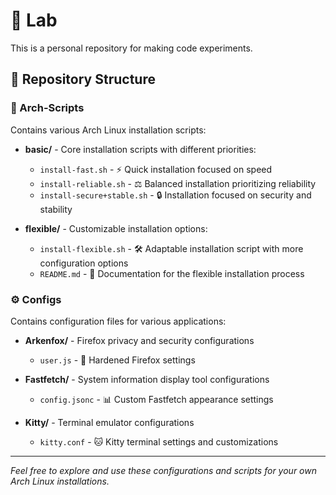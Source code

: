 # 🧪 Lab

This is a personal repository for making code experiments.

## 📂 Repository Structure

### 🐧 Arch-Scripts

Contains various Arch Linux installation scripts:

- **basic/** - Core installation scripts with different priorities:
  - `install-fast.sh` - ⚡ Quick installation focused on speed
  - `install-reliable.sh` - ⚖️ Balanced installation prioritizing reliability
  - `install-secure+stable.sh` - 🔒 Installation focused on security and stability

- **flexible/** - Customizable installation options:
  - `install-flexible.sh` - 🛠️ Adaptable installation script with more configuration options
  - `README.md` - 📝 Documentation for the flexible installation process

### ⚙️ Configs

Contains configuration files for various applications:

- **Arkenfox/** - Firefox privacy and security configurations
  - `user.js` - 🦊 Hardened Firefox settings

- **Fastfetch/** - System information display tool configurations
  - `config.jsonc` - 📊 Custom Fastfetch appearance settings

- **Kitty/** - Terminal emulator configurations
  - `kitty.conf` - 🐱 Kitty terminal settings and customizations
  
---

*Feel free to explore and use these configurations and scripts for your own Arch Linux installations.* 